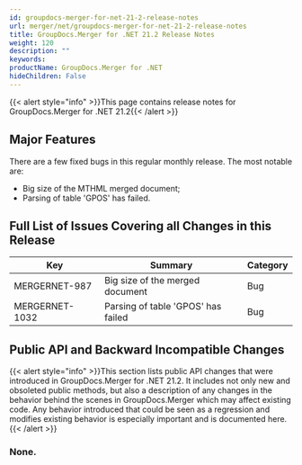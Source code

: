 ```yaml
---
id: groupdocs-merger-for-net-21-2-release-notes
url: merger/net/groupdocs-merger-for-net-21-2-release-notes
title: GroupDocs.Merger for .NET 21.2 Release Notes
weight: 120
description: ""
keywords: 
productName: GroupDocs.Merger for .NET
hideChildren: False
---
```

{{< alert style="info" >}}This page contains release notes for GroupDocs.Merger for .NET 21.2{{< /alert >}}

## Major Features

There are a few fixed bugs in this regular monthly release. The most notable are:

*   Big size of the MTHML merged document;
*   Parsing of table 'GPOS' has failed.

## Full List of Issues Covering all Changes in this Release

| Key | Summary | Category |
| --- | --- | --- |
| MERGERNET-987 | Big size of the merged document | Bug |
| MERGERNET-1032 | Parsing of table 'GPOS' has failed | Bug |

## Public API and Backward Incompatible Changes

{{< alert style="info" >}}This section lists public API changes that were introduced in GroupDocs.Merger for .NET 21.2. It includes not only new and obsoleted public methods, but also a description of any changes in the behavior behind the scenes in GroupDocs.Merger which may affect existing code. Any behavior introduced that could be seen as a regression and modifies existing behavior is especially important and is documented here.{{< /alert >}}

### None.
